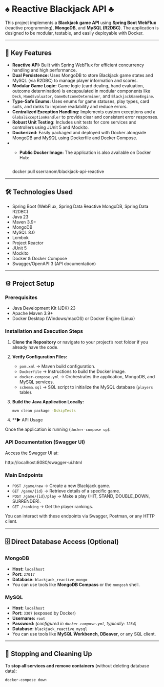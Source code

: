 # ♠️ Reactive Blackjack API ♣️

This project implements a **Blackjack game API** using **Spring Boot WebFlux** (reactive programming), **MongoDB**, and **MySQL (R2DBC)**. The application is designed to be modular, testable, and easily deployable with Docker.

---

## 🚀 Key Features

- **Reactive API:** Built with Spring WebFlux for efficient concurrency handling and high performance.
- **Dual Persistence:** Uses MongoDB to store Blackjack game states and MySQL (via R2DBC) to manage player information and scores.
- **Modular Game Logic:** Game logic (card dealing, hand evaluation, outcome determination) is encapsulated in modular components like `Deck`, `HandEvaluator`, `GameOutcomeDeterminer`, and `BlackjackGameEngine`.
- **Type-Safe Enums:** Uses enums for game statuses, play types, card suits, and ranks to improve readability and reduce errors.
- **Centralized Exception Handling:** Implements custom exceptions and a `GlobalExceptionHandler` to provide clear and consistent error responses.
- **Robust Unit Testing:** Includes unit tests for core services and controllers using JUnit 5 and Mockito.
- **Dockerized:** Easily packaged and deployed with Docker alongside MongoDB and MySQL using Dockerfile and Docker Compose.
- - **Public Docker Image:** The application is also available on Docker Hub:

     ```bash
  docker pull sserranom/blackjack-api-reactive

---

## 🛠️ Technologies Used

- Spring Boot (WebFlux, Spring Data Reactive MongoDB, Spring Data R2DBC)
- Java 23
- Maven 3.9+
- MongoDB
- MySQL 8.0
- Lombok
- Project Reactor
- JUnit 5
- Mockito
- Docker & Docker Compose
- Swagger/OpenAPI 3 (API documentation)

---

## ⚙️ Project Setup

### Prerequisites

- Java Development Kit (JDK) 23
- Apache Maven 3.9+
- Docker Desktop (Windows/macOS) or Docker Engine (Linux)

### Installation and Execution Steps

1. **Clone the Repository** or navigate to your project’s root folder if you already have the code.

2. **Verify Configuration Files:**
   - `pom.xml` → Maven build configuration.
   - `Dockerfile` → Instructions to build the Docker image.
   - `docker-compose.yml` → Orchestrates the application, MongoDB, and MySQL services.
   - `schema.sql` → SQL script to initialize the MySQL database (`players` table).
  

3. **Build the Java Application Locally:**

   ```bash
   mvn clean package -DskipTests

4. **▶️ API Usage

Once the application is running (`docker-compose up`):

### API Documentation (Swagger UI)

Access the Swagger UI at:

http://localhost:8080/swagger-ui.html

### Main Endpoints

- `POST /game/new` → Create a new Blackjack game.
- `GET /game/{id}` → Retrieve details of a specific game.
- `POST /game/{id}/play` → Make a play (HIT, STAND, DOUBLE_DOWN, SURRENDER).
- `GET /ranking` → Get the player rankings.

You can interact with these endpoints via Swagger, Postman, or any HTTP client.

---

## 🗄️ Direct Database Access (Optional)

### MongoDB

- **Host:** `localhost`
- **Port:** `27017`
- **Database:** `blackjack_reactive_mongo`
- You can use tools like **MongoDB Compass** or the `mongosh` shell.

### MySQL

- **Host:** `localhost`
- **Port:** `3307` (exposed by Docker)
- **Username:** `root`
- **Password:** *(configured in `docker-compose.yml`, typically: `1234`)*
- **Database:** `blackjack_reactive_mysql`
- You can use tools like **MySQL Workbench**, **DBeaver**, or any SQL client.

---

## 🛑 Stopping and Cleaning Up

To **stop all services and remove containers** (without deleting database data):

```bash
docker-compose down

